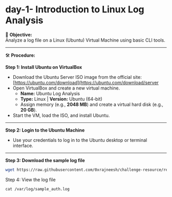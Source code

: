 # day-1- Introduction to Linux Log Analysis

🎯 **Objective:**  
Analyze a log file on a Linux (Ubuntu) Virtual Machine using basic CLI tools.

---

🛠️ **Procedure:**

**Step 1: Install Ubuntu on VirtualBox**  
- Download the Ubuntu Server ISO image from the official site: [https://ubuntu.com/download](https://ubuntu.com/download/server  
- Open VirtualBox and create a new virtual machine.  
  - **Name:** Ubuntu Log Analysis  
  - **Type:** Linux | **Version:** Ubuntu (64-bit)  
  - Assign memory (e.g., **2048 MB**) and create a virtual hard disk (e.g., **20 GB**).  
- Start the VM, load the ISO, and install Ubuntu.

---

**Step 2: Login to the Ubuntu Machine**  
- Use your credentials to log in to the Ubuntu desktop or terminal interface.

---

**Step 3: Download the sample log file**  
```bash
wget https://raw.githubusercontent.com/0xrajneesh/challenge-resource/refs/heads/main/sample_auth.log -O /var/log/sample_auth.log
```

Step 4: View the log file
```
cat /var/log/sample_auth.log
```
